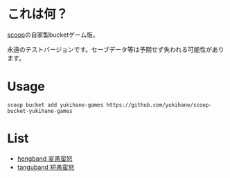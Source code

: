 # これは何？

[scoop](https://github.com/lukesampson/scoop/)の自家製bucketゲーム版。

永遠のテストバージョンです。セーブデータ等は予期せず失われる可能性があります。

# Usage

    scoop bucket add yukihane-games https://github.com/yukihane/scoop-bucket-yukihane-games

# List

* [hengband 変愚蛮怒](https://hengband.osdn.jp/)
* [tanguband 短愚蛮怒](http://tanguband.github.io/)

